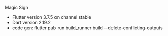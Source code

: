Magic Sign

- Flutter version 3.7.5 on channel stable
- Dart version 2.19.2
- code gen: flutter pub run build_runner build --delete-conflicting-outputs
